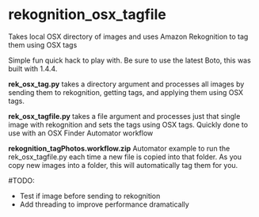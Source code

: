 # rekognition_osx_tagfile
Takes local OSX directory of images and uses Amazon Rekognition to tag them using OSX tags

Simple fun quick hack to play with. Be sure to use the latest Boto, this was built with 1.4.4.

**rek_osx_tag.py**
takes a directory argument and processes all images by sending them to rekognition, getting tags, and applying them using OSX tags.

**rek_osx_tagfile.py**
takes a file argument and processes just that single image with rekognition and sets the tags using OSX tags. Quickly done to use with an OSX Finder Automator workflow

**rekognition_tagPhotos.workflow.zip**
Automator example to run the rek_osx_tagfile.py each time a new file is copied into that folder. As you copy new images into a folder, this will automatically tag them for you.

#TODO:
- Test if image before sending to rekognition
- Add threading to improve performance dramatically

